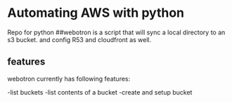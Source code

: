 # Automating AWS with python
Repo for python
##webotron is a script that will sync a local directory to an s3 bucket. and config R53 and cloudfront as well.

## features
webotron currently has following features:

-list buckets
-list contents of a bucket
-create and setup bucket 
